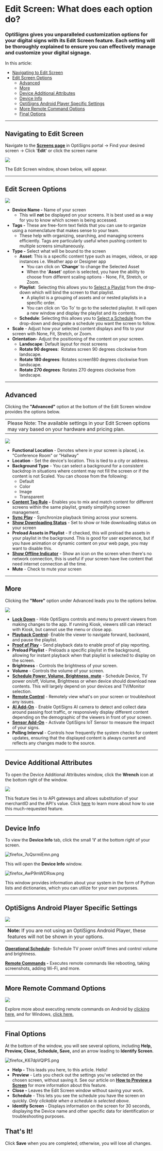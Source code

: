 # Edit Screen: What does each option do?

### OptiSigns gives you unparalleled customization options for your digital signs with its Edit Screen feature. Each setting will be thoroughly explained to ensure you can effectively manage and customize your digital signage.

In this article:

* [Navigating to Edit Screen](#Navigating)
* [Edit Screen Options](#Edit)
  + [Advanced](#advanced)
  + [More](#more)
  + [Device Additional Attributes](#attributes)
  + [Device Info](#info)
  + [OptiSigns Android Player Specific Settings](#android)
  + [More Remote Command Options](#remote)
  + [Final Options](#final)

---

## Navigating to Edit Screen

Navigate to the **[Screens page](https://app.optisigns.com/app/screenManagement)** in OptiSigns portal → Find your desired screen → Click '**Edit**' or click the screen name

![](https://support.optisigns.com/hc/article_attachments/31845664619795)

The Edit Screen window, shown below, will appear.

---

## Edit Screen Options

![](https://support.optisigns.com/hc/article_attachments/17610273589267)

* **Device Name -** Name of your screen
  + This will **not** be displayed on your screens. It is best used as a way for you to know which screen is being accessed.
* **Tags -** These are free-form text fields that you can use to organize using a nomenclature that makes sense to your team.
  + These help with organizing, searching, and managing screens efficiently. Tags are particularly useful when pushing content to multiple screens simultaneously.
* **Type -** Select what will be bound to the screen
  + **Asset**: This is a specific content type such as images, videos, or app instances i.e. Weather app or Designer app
    - You can click on '**Change**' to change the Selected Asset
    - When the '**Asset**' option is selected, you have the ability to choose from different scaling options - None, Fit, Stretch, or Zoom.
  + **Playlist**:  Selecting this allows you to [Select a Playlist](https://support.optisigns.com/hc/en-us/articles/360016373473) from the drop-down which will bind the screen to that playlist.
    - A playlist is a grouping of assets and or nested playlists in a specific order.
    - You can click on 'Go To' to go to the selected playlist. It will open a new window and display the playlist and its contents.
  + **Schedule**: Selecting this allows you to [Select a Schedule](https://support.optisigns.com/hc/en-us/articles/360016981853) from the drop-down and designate a schedule you want the screen to follow.
* **Scale** - Adjust how your selected content displays and fits to your screen with None, Fit, Stretch, or Zoom.
* **Orientation**- Adjust the positioning of the content on your screen.   
  + **Landscape**: Default layout for most screens
  + **Rotate 90 degrees**:  Rotates screen 90 degrees clockwise from landscape.
  + **Rotate 180 degrees**: Rotates screen180 degrees clockwise from landscape.
  + **Rotate 270 degrees**: Rotates 270 degrees clockwise from landscape.

---

## Advanced

Clicking the **"Advanced"** option at the bottom of the Edit Screen window provides the options below.

|  |
| --- |
| Please Note: The available settings in your Edit Screen options may vary based on your hardware and pricing plan. |

![](https://support.optisigns.com/hc/article_attachments/31845645390483)

* **Functional Location** - Denotes where in your screen is placed, i.e. "Conference Room" or "Hallway"
* **Location** - Set the device's location. This is tied to a city or address.
* **Background Type** - You can select a background for a consistent backdrop in situations where content may not fill the screen or if the content is not Scaled. You can choose from the following:
  + Default
  + Color
  + Image
  + Transparent
* **[Content Tag Rule](https://support.optisigns.com/hc/en-us/articles/20879903340947-How-to-Use-Content-Tags-in-The-Playlist) -** Enables you to mix and match content for different screens within the same playlist, greatly simplifying screen management.
* [**Sync Play**](https://support.optisigns.com/hc/en-us/articles/4412065189267) - Synchronize playback timing across your screens.
* **[Show Downloading Status](https://support.optisigns.com/hc/en-us/articles/12947300131731)** - Set to show or hide downloading status on your screen
* **Preload Assets in Playlist** - If checked, this will preload the assets in your playlist in the background. This is good for user experience, but if you have animation or dynamic content on your web page, you may want to disable this.
* [**Show Offline Indicator**](https://support.optisigns.com/hc/en-us/articles/12498801963027) - Show an icon on the screen when there's no network connection, this is useful if your screen have live content that need internet connection all the time.
* **Mute** - Check to mute your screen

---

## More

Clicking the **"More"** option under Advanced leads you to the options below.

![](https://support.optisigns.com/hc/article_attachments/31845664634643)

* **[Lock Down](https://support.optisigns.com/hc/en-us/articles/4416681544211)** - Hide OptiSigns controls and menu to prevent viewers from making changes to the app. If running Kiosk, viewers still can interact with Kiosk, but cannot use the menu or close app.
* **[Playback Control](https://support.optisigns.com/hc/en-us/articles/4416704273811)**- Enable the viewer to navigate forward, backward, and pause the playlist.
* [**Proof of Play**](https://support.optisigns.com/hc/en-us/articles/360058936513) - Send playback data to enable proof of play reporting.
* **Preload Playlist** - Preloads a specific playlist in the background, allowing for instant playback when that playlist is selected to display on the screen.
* **Brightness** - Controls the brightness of your screen.
* **Volume** - Controls the volume of your screen.
* [**Schedule Power, Volume, Brightness, mute**](https://support.optisigns.com/hc/en-us/articles/4416681142675) - Schedule Device, TV power on/off, Volume, Brightness or when device should download new contents. This will largely depend on your devices and TV/Monitor selection.
* [**Remote Control**](https://support.optisigns.com/hc/en-us/articles/360055486554-Advanced-How-to-Remote-Troubleshooting-Control-Your-Device) - Remotely view what's on your screen or troubleshoot any issues.
* [**AI Add-On**](https://support.optisigns.com/hc/en-us/articles/360058259834) - Enable OptiSigns AI camera to detect and collect data around passing foot traffic, or responsively display different content depending on the demographic of the viewers in front of your screen.
* [**Sensor Add-On**](https://support.optisigns.com/hc/en-us/articles/13097501958291) - Activate OptiSigns IoT Sensor to measure the impact of your signs.
* **Polling Interval** - Controls how frequently the system checks for content updates, ensuring that the displayed content is always current and reflects any changes made to the source.

---

## Device Additional Attributes

To open the Device Additional Attributes window, click the **Wrench** icon at the bottom right of the window.

![](https://support.optisigns.com/hc/article_attachments/31845664640787)

This feature ties in to API gateways and allows substitution of your merchantID and the API's value. Click [here](https://support.optisigns.com/hc/en-us/articles/22875592994195-How-to-consume-API-and-publish-the-API-data-on-the-screen) to learn more about how to use this much-requested feature.

---

## Device Info

To view the **Device Info** tab, click the small **'i'** at the bottom right of your screen.

![firefox_7oQsrmiEmn.png](https://support.optisigns.com/hc/article_attachments/31845664647187)

This will open the **Device Info** window.

![firefox_AwP9mWDRsw.png](https://support.optisigns.com/hc/article_attachments/31845645417363)

This window provides information about your system in the form of Python lists and dictionaries, which you can utilize for your own purposes.

---

## OptiSigns Android Player Specific Settings

![](https://support.optisigns.com/hc/article_attachments/31845645426067)

|  |
| --- |
| **Note:** If you are not using an OptiSigns Android Player, these features will not be shown in your options. |

**[Operational Schedule](https://support.optisigns.com/hc/en-us/articles/28598173096723)**- Schedule TV power on/off times and control volume and brightness.

**[Remote Commands](https://support.optisigns.com/hc/en-us/articles/30010338528659) -** Executes remote commands like rebooting, taking screenshots, adding Wi-Fi, and more.

---

## More Remote Command Options

![](https://support.optisigns.com/hc/article_attachments/30209009826323)

Explore more about executing remote commands on Android by [clicking here](https://support.optisigns.com/hc/en-us/articles/30010338528659), and for Windows, [click here.](https://support.optisigns.com/hc/en-us/articles/4408658251027)

---

## Final Options

At the bottom of the window, you will see several options, including **Help, Preview, Close, Schedule, Save,** and an arrow leading to **Identify Screen**.

![firefox_K67dpVQIPS.png](https://support.optisigns.com/hc/article_attachments/31845664668435)

* **Help -** This leads you here, to this article. Hello!
* **Preview** - Lets you check out the settings you've selected on the chosen screen, without saving it. See our article on [**How to Preview a Screen**](https://support.optisigns.com/hc/en-us/articles/360035739414-How-to-Preview-a-Screen) for more information about this feature.
* **Close -** Leaves the Edit Screen window without saving your work.
* **Schedule** - This lets you see the schedule you have the screen on quickly. *Only clickable when a schedule is selected above.*
* **Identify Screen** - Displays information on the screen for 30 seconds, displaying the Device name and other specific data for identification or troubleshooting purposes.

## **That's It!**

Click **Save** when you are completed; otherwise, you will lose all changes.